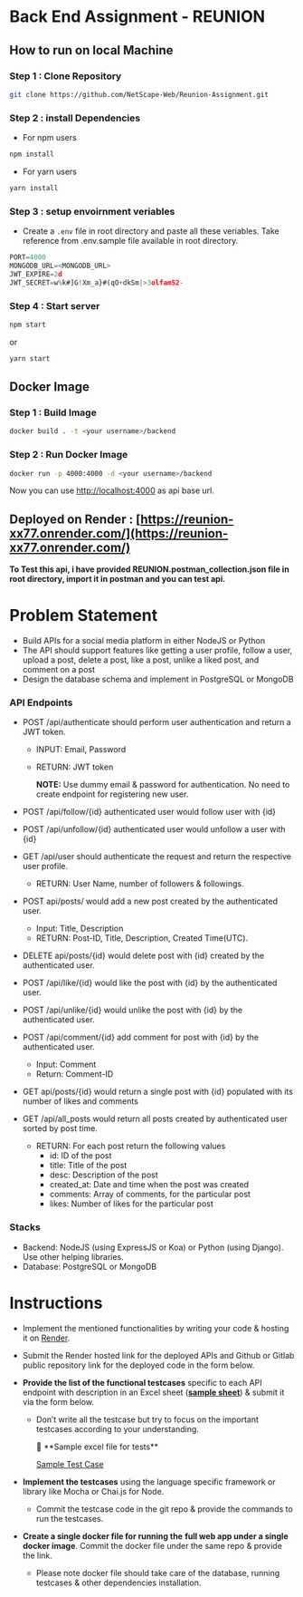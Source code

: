 # Back End Assignment - REUNION

## **How to run on local Machine**

### Step 1 : Clone Repository

```bash
git clone https://github.com/NetScape-Web/Reunion-Assignment.git
```

### Step 2 : install Dependencies

- For npm users

```bash
npm install
```

- For yarn users

```bash
yarn install
```

### Step 3 : setup envoirnment veriables

- Create a `.env` file in root directory and paste all these veriables. Take reference from .env.sample file available in root directory.

```js
PORT=4000
MONGODB_URL=<MONGODB_URL>
JWT_EXPIRE=2d
JWT_SECRET=w%k#]G!Xm_a}#(qO+dkSm|>3olfam52-
```

### Step 4 : Start server

```bash
npm start
```

or

```bash
yarn start
```

## **Docker Image**

### Step 1 : Build Image

```bash
docker build . -t <your username>/backend
```

### Step 2 : Run Docker Image

```bash
docker run -p 4000:4000 -d <your username>/backend
```

Now you can use [http://localhost:4000](http://localhost:4000) as api base url.

## **Deployed on Render** : **[https://reunion-xx77.onrender.com/](https://reunion-xx77.onrender.com/)**

**To Test this api, i have provided REUNION.postman_collection.json file in root directory, import it in postman and you can test api.**

# Problem Statement

- Build APIs for a social media platform in either NodeJS or Python
- The API should support features like getting a user profile, follow a user, upload a post, delete a post, like a post, unlike a liked post, and comment on a post
- Design the database schema and implement in PostgreSQL or MongoDB

### **API Endpoints**

- POST /api/authenticate should perform user authentication and return a JWT token.

  - INPUT: Email, Password
  - RETURN: JWT token

    **NOTE:** Use dummy email & password for authentication. No need to create endpoint for registering new user.

- POST /api/follow/{id} authenticated user would follow user with {id}
- POST /api/unfollow/{id} authenticated user would unfollow a user with {id}
- GET /api/user should authenticate the request and return the respective user profile.
  - RETURN: User Name, number of followers & followings.
- POST api/posts/ would add a new post created by the authenticated user.
  - Input: Title, Description
  - RETURN: Post-ID, Title, Description, Created Time(UTC).
- DELETE api/posts/{id} would delete post with {id} created by the authenticated user.
- POST /api/like/{id} would like the post with {id} by the authenticated user.
- POST /api/unlike/{id} would unlike the post with {id} by the authenticated user.
- POST /api/comment/{id} add comment for post with {id} by the authenticated user.
  - Input: Comment
  - Return: Comment-ID
- GET api/posts/{id} would return a single post with {id} populated with its number of likes and comments
- GET /api/all_posts would return all posts created by authenticated user sorted by post time.
  - RETURN: For each post return the following values
    - id: ID of the post
    - title: Title of the post
    - desc: Description of the post
    - created_at: Date and time when the post was created
    - comments: Array of comments, for the particular post
    - likes: Number of likes for the particular post

### **Stacks**

- Backend: NodeJS (using ExpressJS or Koa) or Python (using Django). Use other helping libraries.
- Database: PostgreSQL or MongoDB

# Instructions

- Implement the mentioned functionalities by writing your code & hosting it on [Render](https://render.com/).
- Submit the Render hosted link for the deployed APIs and Github or Gitlab public repository link for the deployed code in the form below.
- **Provide the list of the functional testcases** specific to each API endpoint with description in an Excel sheet ([**sample sheet**](https://www.notion.so/Back-End-Assignment-REUNION-bd5e48b7aab54e91b6ee8829c3e30c4a)) & submit it via the form below.

  - Don’t write all the testcase but try to focus on the important testcases according to your understanding.
    <aside>
    💬 **Sample excel file for tests**

    [Sample Test Case](https://s3-us-west-2.amazonaws.com/secure.notion-static.com/04d601bc-47d5-45f9-bcd5-eba09e7b6acc/Untitled.xlsx)

    </aside>

- **Implement the testcases** using the language specific framework or library like Mocha or Chai.js for Node.
  - Commit the testcase code in the git repo & provide the commands to run the testcases.
- **Create a single docker file for running the** **full web app under a single docker image**. Commit the docker file under the same repo & provide the link.
  - Please note docker file should take care of the database, running testcases & other dependencies installation.

